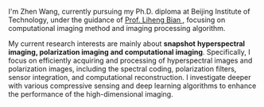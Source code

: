 I'm Zhen Wang, currently pursuing my Ph.D. diploma at Beijing Institute of Technology, under the guidance of [Prof. Liheng Bian ](https://scholar.google.com/citations?user=66IFMDEAAAAJ&hl=zh-CN), focusing on computational imaging method and imaging processing algorithm.

My current research interests are mainly about **snapshot** **hyperspectral imaging, polarization imaging and computational imaging**. Specifically, I focus on efficiently acquiring and processing of hyperspectral images and polarization images, including the spectral coding, polarization filters, sensor integration, and computational reconstruction. I investigate deeper with various compressive sensing and deep learning algorithms to enhance the performance of the high-dimensional imaging.
